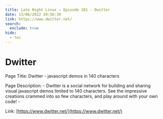 ```yaml
---
title: Late Night Linux – Episode 181 - Dwitter
date: 13/06/2022 20:56:39
link: https://www.dwitter.net/
search:
  exclude: true
hide:
  - toc
---
```


# Dwitter

Page Title: Dwitter  - javascript demos in 140 characters

Page Description:  - Dwitter is a social network for building and sharing visual javascript demos limited to 140 characters. See the impressive creations crammed into so few characters, and play around with your own code! -  

Link: [https://www.dwitter.net/](https://www.dwitter.net/)